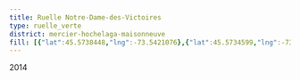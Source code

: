 ```yaml
---
title: Ruelle Notre-Dame-des-Victoires
type: ruelle_verte
district: mercier-hochelaga-maisonneuve
fill: [{"lat":45.5738448,"lng":-73.5421076},{"lat":45.5734599,"lng":-73.5409892},{"lat":45.5732383,"lng":-73.5411474}]
---
```


2014